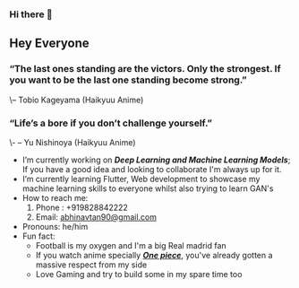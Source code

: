 ### Hi there 👋

<!--
**SadScheme/SadScheme** is a ✨ _special_ ✨ repository because its `README.md` (this file) appears on your GitHub profile.

Here are some ideas to get you started:

- 🔭 I’m currently working on ...
- 🌱 I’m currently learning ...
- 👯 I’m looking to collaborate on ...
- 🤔 I’m looking for help with ...
- 💬 Ask me about ...
- 📫 How to reach me: ...
- 😄 Pronouns: ...
- ⚡ Fun fact: ...
-->
<h2>Hey Everyone</h2>

<h3> “The last ones standing are the victors. Only the strongest. If you want to be the last one standing become strong.”</h3>
			\– Tobio Kageyama (Haikyuu Anime)
<h3>“Life’s a bore if you don’t challenge yourself.”</h3>
			\-  – Yu Nishinoya (Haikyuu Anime)

- I’m currently working on ***Deep Learning and Machine Learning Models***; If you have a good idea and looking to collaborate I'm always up for it. 
- I’m currently learning Flutter, Web development to showcase my machine learning skills to everyone whilst also trying to learn GAN's
- How to reach me: 
	1. Phone : +919828842222
	2. Email: abhinavtan90@gmail.com
- Pronouns: he/him
- Fun fact: 
	- Football is my oxygen and I'm a big Real madrid fan
	- If you watch anime specially [***One piece***](), you've already gotten a massive respect from my side
	- Love Gaming and try to build some in my spare time too